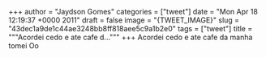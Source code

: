 
+++
author = "Jaydson Gomes"
categories = ["tweet"]
date = "Mon Apr 18 12:19:37 +0000 2011"
draft = false
image = "{TWEET_IMAGE}"
slug = "43dec1a9de1c44ae3248bb8ff818aee5c9a1b2e0"
tags = ["tweet"]
title = """Acordei cedo e ate cafe d..."""
+++
Acordei cedo e ate cafe da manha tomei Oo
